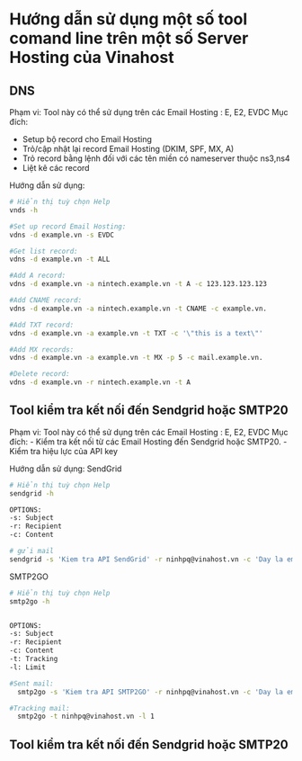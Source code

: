 # Hướng dẫn sử dụng một số tool comand line trên một số Server Hosting của Vinahost

## DNS
Phạm vi: Tool này có thể sử dụng trên các Email Hosting : E, E2, EVDC
Mục đích:
  - Setup bộ record cho Email Hosting
  - Trỏ/cập nhật lại record Email Hosting (DKIM, SPF, MX, A)
  - Trỏ record bằng lệnh đối với các tên miền có nameserver thuộc ns3,ns4
  - Liệt kê các record

Hướng dẫn sử dụng:
```bash
# Hiển thị tuỳ chọn Help
vnds -h

#Set up record Email Hosting:
vdns -d example.vn -s EVDC

#Get list record:
vdns -d example.vn -t ALL

#Add A record:
vdns -d example.vn -a nintech.example.vn -t A -c 123.123.123.123

#Add CNAME record:
vdns -d example.vn -a nintech.example.vn -t CNAME -c example.vn.

#Add TXT record:
vdns -d example.vn -a example.vn -t TXT -c '\"this is a text\"'

#Add MX records:
vdns -d example.vn -a example.vn -t MX -p 5 -c mail.example.vn.

#Delete record:
vdns -d example.vn -r nintech.example.vn -t A
```

## Tool kiểm tra kết nối đến Sendgrid hoặc SMTP20
Phạm vi: Tool này có thể sử dụng trên các Email Hosting : E, E2, EVDC
Mục đích: 
    - Kiểm tra kết nối từ các Email Hosting đến Sendgrid hoặc SMTP20.
    - Kiểm tra hiệu lực của API key

Hướng dẫn sử dụng:
SendGrid
```bash
# Hiển thị tuỳ chọn Help
sendgrid -h

OPTIONS:
-s: Subject
-r: Recipient
-c: Content

# gửi mail
sendgrid -s 'Kiem tra API SendGrid' -r ninhpq@vinahost.vn -c 'Day la email kiem tra api cua SendGrid'
```

SMTP2GO
```bash
# Hiển thị tuỳ chọn Help
smtp2go -h


OPTIONS:
-s: Subject
-r: Recipient
-c: Content
-t: Tracking
-l: Limit

#Sent mail:
  smtp2go -s 'Kiem tra API SMTP2GO' -r ninhpq@vinahost.vn -c 'Day la email kiem tra api cua SMTP2GO'

#Tracking mail:
  smtp2go -t ninhpq@vinahost.vn -l 1

```

## Tool kiểm tra kết nối đến Sendgrid hoặc SMTP20


 
